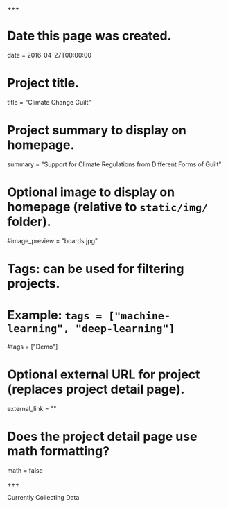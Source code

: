 +++
# Date this page was created.
date = 2016-04-27T00:00:00

# Project title.
title = "Climate Change Guilt"

# Project summary to display on homepage.
summary = "Support for Climate Regulations from Different Forms of Guilt"

# Optional image to display on homepage (relative to `static/img/` folder).
#image_preview = "boards.jpg"

# Tags: can be used for filtering projects.
# Example: `tags = ["machine-learning", "deep-learning"]`
#tags = ["Demo"]

# Optional external URL for project (replaces project detail page).
external_link = ""

# Does the project detail page use math formatting?
math = false

+++

Currently Collecting Data
